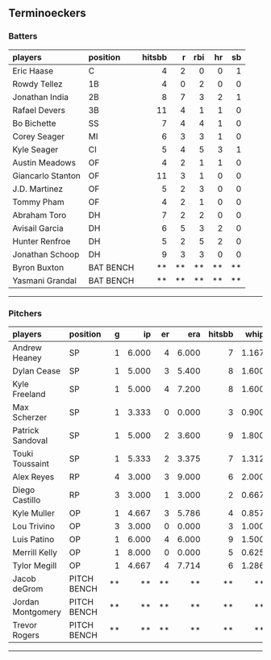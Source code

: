 ## Terminoeckers

### Batters

 
|players           |position  | hitsbb|  r| rbi| hr| sb| 
|:-----------------|:---------|------:|--:|---:|--:|--:| 
|Eric Haase        |C         |      4|  2|   0|  0|  1| 
|Rowdy Tellez      |1B        |      4|  0|   2|  0|  0| 
|Jonathan India    |2B        |      8|  7|   3|  2|  1| 
|Rafael Devers     |3B        |     11|  4|   1|  1|  0| 
|Bo Bichette       |SS        |      7|  4|   4|  1|  0| 
|Corey Seager      |MI        |      6|  3|   3|  1|  0| 
|Kyle Seager       |CI        |      5|  4|   5|  3|  1| 
|Austin Meadows    |OF        |      4|  2|   1|  1|  0| 
|Giancarlo Stanton |OF        |     11|  3|   1|  0|  0| 
|J.D. Martinez     |OF        |      5|  2|   3|  0|  0| 
|Tommy Pham        |OF        |      4|  2|   1|  0|  0| 
|Abraham Toro      |DH        |      7|  2|   2|  0|  0| 
|Avisail Garcia    |DH        |      6|  5|   3|  2|  0| 
|Hunter Renfroe    |DH        |      5|  2|   5|  2|  0| 
|Jonathan Schoop   |DH        |      9|  3|   3|  0|  0| 
|Byron Buxton      |BAT BENCH |     **| **|  **| **| **| 
|Yasmani Grandal   |BAT BENCH |     **| **|  **| **| **| 


* * *

### Pitchers

 
|players           |position    |  g|    ip| er|   era| hitsbb|  whip| so|  w| sv| 
|:-----------------|:-----------|--:|-----:|--:|-----:|------:|-----:|--:|--:|--:| 
|Andrew Heaney     |SP          |  1| 6.000|  4| 6.000|      7| 1.167|  9|  1|  0| 
|Dylan Cease       |SP          |  1| 5.000|  3| 5.400|      8| 1.600| 10|  1|  0| 
|Kyle Freeland     |SP          |  1| 5.000|  4| 7.200|      8| 1.600|  6|  1|  0| 
|Max Scherzer      |SP          |  1| 3.333|  0| 0.000|      3| 0.900|  6|  0|  0| 
|Patrick Sandoval  |SP          |  1| 5.000|  2| 3.600|      9| 1.800|  4|  0|  0| 
|Touki Toussaint   |SP          |  1| 5.333|  2| 3.375|      7| 1.312|  3|  0|  0| 
|Alex Reyes        |RP          |  4| 3.000|  3| 9.000|      6| 2.000|  4|  0|  2| 
|Diego Castillo    |RP          |  3| 3.000|  1| 3.000|      2| 0.667|  2|  0|  0| 
|Kyle Muller       |OP          |  1| 4.667|  3| 5.786|      4| 0.857|  3|  0|  0| 
|Lou Trivino       |OP          |  3| 3.000|  0| 0.000|      3| 1.000|  2|  1|  1| 
|Luis Patino       |OP          |  1| 6.000|  4| 6.000|      9| 1.500|  7|  0|  0| 
|Merrill Kelly     |OP          |  1| 8.000|  0| 0.000|      5| 0.625|  4|  0|  0| 
|Tylor Megill      |OP          |  1| 4.667|  4| 7.714|      6| 1.286|  5|  0|  0| 
|Jacob deGrom      |PITCH BENCH | **|    **| **|    **|     **|    **| **| **| **| 
|Jordan Montgomery |PITCH BENCH | **|    **| **|    **|     **|    **| **| **| **| 
|Trevor Rogers     |PITCH BENCH | **|    **| **|    **|     **|    **| **| **| **| 


* * *


